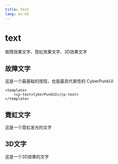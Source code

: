 ```yaml
---
title: Text
lang: en-US
---
```

# text
故障效果文字、霓虹效果文字、3D效果文字
## 故障文字
这是一个最基础的按钮，也是最具代表性的
<cp-text>CyberPunkUI</cp-text>
```vue
<template>
    <cp-text>CyberPunkUI</cp-text>
</template>
```

## 霓虹文字
这是一个霓虹发光的文字

## 3D文字
这是一个3D效果的文字